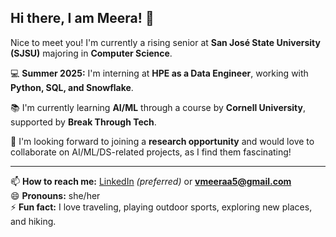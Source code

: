 ## Hi there, I am Meera! 👋

Nice to meet you! I'm currently a rising senior at **San José State University (SJSU)** majoring in **Computer Science**.  

💻 **Summer 2025:** I'm interning at **HPE as a Data Engineer**, working with **Python, SQL, and Snowflake**.  

📚 I'm currently learning **AI/ML** through a course by **Cornell University**, supported by **Break Through Tech**.  

🔎 I'm looking forward to joining a **research opportunity** and would love to collaborate on AI/ML/DS-related projects, as I find them fascinating!  

---

📫 **How to reach me:** [LinkedIn](https://linkedin.com/in/meeraa-vyas/) *(preferred)* or **vmeeraa5@gmail.com**  
😄 **Pronouns:** she/her  
⚡ **Fun fact:** I love traveling, playing outdoor sports, exploring new places, and hiking.  
